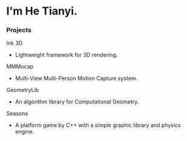 I'm He Tianyi.
========

### Projects ###

Ink 3D

- Lightweight framework for 3D rendering.

MMMocap

- Multi-View Multi-Person Motion Capture system.

GeometryLib

- An algorithm library for Computational Geometry.

Seasons

- A platform game by C++ with a simple graphic library and physics engine.

